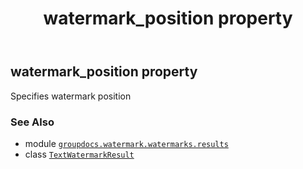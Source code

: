 ﻿---
title: watermark_position property
second_title: GroupDocs.Watermark for Python via .NET API References
description: 
type: docs
url: /python-net/groupdocs.watermark.watermarks.results/textwatermarkresult/watermark_position/
is_root: false
weight: 110
---

## watermark_position property


Specifies watermark position

### See Also
* module [`groupdocs.watermark.watermarks.results`](../../)
* class [`TextWatermarkResult`](/watermark/python-net/groupdocs.watermark.watermarks.results/textwatermarkresult)
